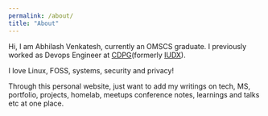 ```yaml
---
permalink: /about/
title: "About"
---
```

Hi, I am Abhilash Venkatesh, currently an OMSCS graduate. I previously worked 
as Devops Engineer at [CDPG](https://dataforpublicgood.org.in/)(formerly [IUDX](https://iudx.org.in)).

I love Linux, FOSS, systems, security and privacy! 

Through this personal website, just want to add my writings on tech, MS,
portfolio, projects, homelab, meetups conference notes, learnings and talks
etc at one place. 

